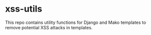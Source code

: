 # xss-utils
 This repo contains utility functions for Django and Mako templates to remove potential XSS attacks in templates.
